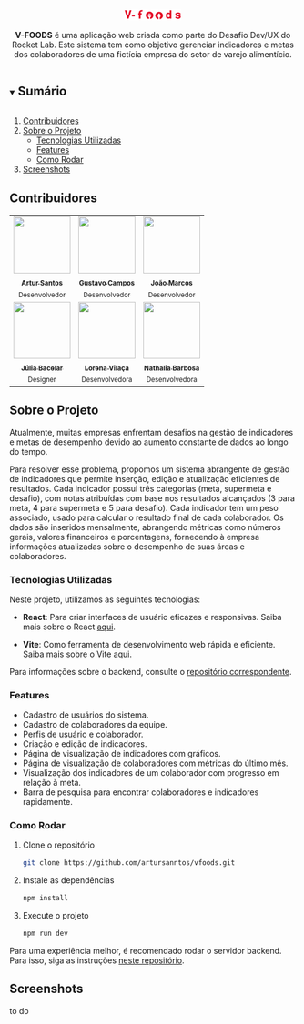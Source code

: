 <p align="center">
  <a href="https://github.com/artursanntos/vfoods/">
    <img src="src/componets/SideBar/assets/logo.png" alt="Logo" width="20%" height="20%">
  </a>
</p>

<p align="center">
  <b>V-FOODS</b> é uma aplicação web criada como parte do Desafio Dev/UX do Rocket Lab. Este sistema tem como objetivo gerenciar indicadores e metas dos colaboradores de uma fictícia empresa do setor de varejo alimentício.
</p>

<details open="open">
  <summary><h2 style="display: inline-block">Sumário</h2></summary>
  <ol>
    <li><a href="#contribuidores">Contribuidores</a></li>
    <li>
      <a href="#sobre-o-projeto">Sobre o Projeto</a>
      <ul>
        <li><a href="#tecnologias-utilizadas">Tecnologias Utilizadas</a></li>
        <li><a href="#features">Features</a></li>
        <li><a href="#como-rodar">Como Rodar</a></li>
      </ul>
    </li>
    <li><a href="#screenshots">Screenshots</a></li>
  </ol>
</details>


## Contribuidores

<table width="100%" align="center">
  <tr>
    <td align="center">
      <a href="https://github.com/artursanntos">
        <img src="https://avatars.githubusercontent.com/u/69633443?v=4" width="100px;" height="100px;" alt=""/>
        <br /><sub><b>Artur Santos</b><br/>Desenvolvedor</sub>
      </a>
    </td>
    <td align="center">
      <a href="https://github.com/gugaccampos">
        <img src="https://avatars.githubusercontent.com/u/86311056?v=4" width="100px;" height="100px;" alt=""/>
        <br /><sub><b>Gustavo Campos</b><br/>Desenvolvedor</sub>
      </a>
    </td>
    <td align="center">
      <a href="https://github.com/jmlv-git">
        <img src="https://avatars.githubusercontent.com/u/55150938?v=4" width="100px;" height="100px;" alt=""/>
        <br /><sub><b>João Marcos</b><br/>Desenvolvedor</sub>
      </a>
    </td>
  </tr>
  <tr>
    <td align="center">
      <a href="https://www.linkedin.com/in/juliadelimabacelar">
        <img src="https://media.licdn.com/dms/image/C5603AQGlmbJ7EUnU5g/profile-displayphoto-shrink_400_400/0/1660002414071?e=1701907200&v=beta&t=WwaXiWFqlLyPH34VASdHxk-wQP3-4skhjC-F5w6hVbo" width="100px;" height="100px;" alt=""/>
        <br /><sub><b>Júlia Bacelar</b><br/>Designer</sub>
      </a>
    </td>
    <td align="center">
      <a href="https://github.com/LorenaVilaca">
        <img src="https://avatars.githubusercontent.com/u/55454910?v=4" width="100px;" height="100px;" alt=""/>
        <br /><sub><b>Lorena Vilaça</b><br/>Desenvolvedora</sub>
      </a>
    </td>
    <td align="center">
      <a href="https://github.com/nathaliafab">
        <img src="https://avatars.githubusercontent.com/u/74332487?v=4" width="100px;" height="100px;" alt=""/>
        <br /><sub><b>Nathalia Barbosa</b><br/>Desenvolvedora</sub>
      </a>
    </td>
  </tr>
</table>


## Sobre o Projeto

Atualmente, muitas empresas enfrentam desafios na gestão de indicadores e metas de desempenho devido ao aumento constante de dados ao longo do tempo.

Para resolver esse problema, propomos um sistema abrangente de gestão de indicadores que permite inserção, edição e atualização eficientes de resultados. Cada indicador possui três categorias (meta, supermeta e desafio), com notas atribuídas com base nos resultados alcançados (3 para meta, 4 para supermeta e 5 para desafio). Cada indicador tem um peso associado, usado para calcular o resultado final de cada colaborador. Os dados são inseridos mensalmente, abrangendo métricas como números gerais, valores financeiros e porcentagens, fornecendo à empresa informações atualizadas sobre o desempenho de suas áreas e colaboradores.

### Tecnologias Utilizadas

Neste projeto, utilizamos as seguintes tecnologias:

- **React**: Para criar interfaces de usuário eficazes e responsivas. Saiba mais sobre o React [aqui](https://react.dev/).

- **Vite**: Como ferramenta de desenvolvimento web rápida e eficiente. Saiba mais sobre o Vite [aqui](https://vitejs.dev/).

Para informações sobre o backend, consulte o [repositório correspondente](https://github.com/artursanntos/vfoods-backend).

### Features

- Cadastro de usuários do sistema.
- Cadastro de colaboradores da equipe.
- Perfis de usuário e colaborador.
- Criação e edição de indicadores.
- Página de visualização de indicadores com gráficos.
- Página de visualização de colaboradores com métricas do último mês.
- Visualização dos indicadores de um colaborador com progresso em relação à meta.
- Barra de pesquisa para encontrar colaboradores e indicadores rapidamente.

### Como Rodar

1. Clone o repositório
   ```sh
   git clone https://github.com/artursanntos/vfoods.git
   ```

2. Instale as dependências
   ```sh
   npm install
   ```

3. Execute o projeto
   ```sh
   npm run dev
   ```

Para uma experiência melhor, é recomendado rodar o servidor backend. Para isso, siga as instruções [neste repositório](https://github.com/artursanntos/vfoods-backend).

## Screenshots

to do
